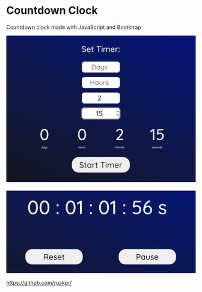 # Countdown Clock 
Countdown clock made with JavaScript and Bootstrap

<p align="center">
  <img src="https://github.com/ruskpr/Countdown-Clock/blob/main/CountdownClock_v1.1/images/example1.png" width="550" title="Screenshot1">
  <img style="margin-top: 20px;" src="https://github.com/ruskpr/Countdown-Clock/blob/main/CountdownClock_v1.1/images/example2.png" width="550" title="Screenshot2">
</p>

https://github.com/ruskpr/
